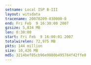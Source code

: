 ```yaml
---
setname: Local ISP B-III
layout: witsdata
tracename: 20070209-030000-0
end: Fri Feb  9 16:30:00 2007
gzsize: 5,834 MB
len: 0:30:00
start: Fri Feb  9 16:00:01 2007
totalwirelen: 72,975 MB
pkts: 144 million
size: 10,426 MB
md5: 3214bef05cb96e9080b495784f42ffe0
---
```


